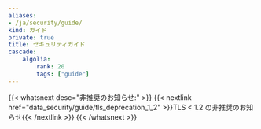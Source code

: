 ```yaml
---
aliases:
- /ja/security/guide/
kind: ガイド
private: true
title: セキュリティガイド
cascade:
    algolia:
        rank: 20
        tags: ["guide"]
---
```



{{< whatsnext desc="非推奨のお知らせ:" >}}
    {{< nextlink href="data_security/guide/tls_deprecation_1_2" >}}TLS < 1.2 の非推奨のお知らせ{{< /nextlink >}}
{{< /whatsnext >}}